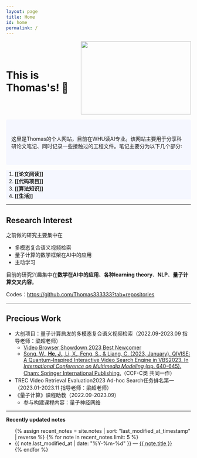 ```yaml
---
layout: page
title: Home
id: home
permalink: / 
---
```


<style>     .container {         display: flex;         align-items: center;  justify-content: space-between;   }          .container img {         width: 300px;         height: 200px;     } </style>  
<div class="container">         <h1>This is Thomas's! 🌱 </h1> <img src='https://cdn.jsdelivr.net/gh/Thomas333333/MyPostImage/Images/DSC_7355.JPG' width="300" height="200"> </div>

<p style="padding: 3em 1em; background: #f5f7ff; border-radius: 4px;">
    这里是Thomas的个人网站，目前在WHU读AI专业。该网站主要用于分享科研论文笔记、同时记录一些接触过的工程文件。笔记主要分为以下几个部分:
    </p>
  <ol style="background: #f5f7ff;">
    <li style="background: #f5f7ff;"><strong>[[论文阅读]]</strong></li>
    <li style="background: #f5f7ff;"><strong>[[代码项目]]</strong></li>
    <li style="background: #f5f7ff;"><strong>[[算法知识]]</strong></li>
    <li style="background: #f5f7ff;"><strong>[[生活]]</strong></li>

  </ol>

---




## Research Interest

之前做的研究主要集中在

+ 多模态复合语义视频检索
+ 量子计算的数学框架在AI中的应用
+ 主动学习

目前的研究兴趣集中在**数学在AI中的应用**、**各种learning theory**、**NLP**、**量子计算交叉内容**。

Codes：<a href='https://github.com/Thomas333333?tab=repositories'>https://github.com/Thomas333333?tab=repositories </a>

---

## Precious Work

+ 大创项目：量子计算启发的多模态复合语义视频检索（2022.09-2023.09  指导老师：梁超老师）
  +  [Video Browser Showdown 2023 Best Newcomer](https://videobrowsershowdown.org/hall-of-fame/) 
  + [Song, W., **He, J.**, Li, X., Feng, S., & Liang, C. (2023, January). QIVISE: A Quantum-Inspired Interactive Video Search Engine in VBS2023. In *International Conference on Multimedia Modeling* (pp. 640-645). Cham: Springer International Publishing.](https://link.springer.com/chapter/10.1007/978-3-031-27077-2_52)（CCF-C类 共同一作）
+ TREC Video Retrieval Evaluation2023 Ad-hoc Search任务排名第一（2023.01-2023.11  指导老师：梁超老师）
+ 《量子计算》课程助教（2022.09-2023.09）
  + 参与构建课程内容：量子神经网络

---



<strong>Recently updated notes</strong>

<ul>
  {% assign recent_notes = site.notes | sort: "last_modified_at_timestamp" | reverse %}
  {% for note in recent_notes limit: 5 %}
    <li>
      {{ note.last_modified_at | date: "%Y-%m-%d" }} — <a class="internal-link" href="{{ note.url }}">{{ note.title }}</a>
    </li>
  {% endfor %}
</ul>

<style>
  .wrapper {
    max-width: 46em;
  }
</style>
